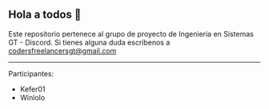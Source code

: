 ## Hola a todos 👋

Este repositorio pertenece al grupo de proyecto de Ingenieria en Sistemas GT - Discord.
Si tienes alguna duda escríbenos a codersfreelancersgt@gmail.com

---------------------------

Participantes:

- Kefer01
- Winlolo

<!--

🙋‍♀️ A short introduction - what is your organization all about?
🌈 Contribution guidelines - how can the community get involved?
👩‍💻 Useful resources - where can the community find your docs? Is there anything else the community should know?
🍿 Fun facts - what does your team eat for breakfast?
🧙 Remember, you can do mighty things with the power of [Markdown](https://docs.github.com/github/writing-on-github/getting-started-with-writing-and-formatting-on-github/basic-writing-and-formatting-syntax)
-->
